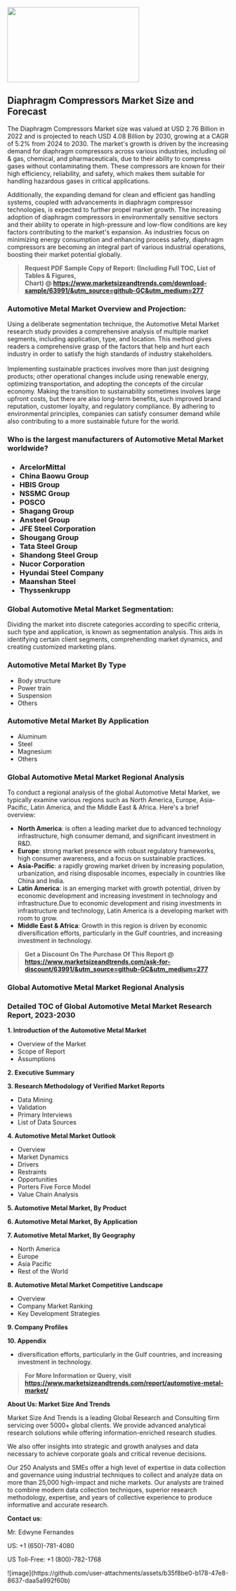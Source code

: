 <p><img class="alignnone size-medium wp-image-20088" src="https://ffe5etoiles.com/wp-content/uploads/2024/12/MST1-300x171.png" alt="" width="300" height="171" /></p><h2>Diaphragm Compressors Market Size and Forecast</h2><p>The Diaphragm Compressors Market size was valued at USD 2.76 Billion in 2022 and is projected to reach USD 4.08 Billion by 2030, growing at a CAGR of 5.2% from 2024 to 2030. The market's growth is driven by the increasing demand for diaphragm compressors across various industries, including oil & gas, chemical, and pharmaceuticals, due to their ability to compress gases without contaminating them. These compressors are known for their high efficiency, reliability, and safety, which makes them suitable for handling hazardous gases in critical applications.</p><p>Additionally, the expanding demand for clean and efficient gas handling systems, coupled with advancements in diaphragm compressor technologies, is expected to further propel market growth. The increasing adoption of diaphragm compressors in environmentally sensitive sectors and their ability to operate in high-pressure and low-flow conditions are key factors contributing to the market's expansion. As industries focus on minimizing energy consumption and enhancing process safety, diaphragm compressors are becoming an integral part of various industrial operations, boosting their market potential globally.</p></p><blockquote id="" class=""><strong>Request PDF Sample Copy of Report: (Including Full TOC, List of Tables &amp; Figures, Chart)&nbsp;@&nbsp;<strong><a href="https://www.marketsizeandtrends.com/download-sample/63991/&utm_source=github-GC&utm_medium=277" target="_blank">https://www.marketsizeandtrends.com/download-sample/63991/&utm_source=github-GC&utm_medium=277</a></strong></strong></blockquote><h3 id="" class="">Automotive Metal Market&nbsp;Overview and Projection:</h3><p id="" class="">Using a deliberate segmentation technique, the Automotive Metal Market research study provides a comprehensive analysis of multiple market segments, including application, type, and location. This method gives readers a comprehensive grasp of the factors that help and hurt each industry in order to satisfy the high standards of industry stakeholders. <br /> <br />Implementing sustainable practices involves more than just designing products; other operational changes include using renewable energy, optimizing transportation, and adopting the concepts of the circular economy. Making the transition to sustainability sometimes involves large upfront costs, but there are also long-term benefits, such improved brand reputation, customer loyalty, and regulatory compliance. By adhering to environmental principles, companies can satisfy consumer demand while also contributing to a more sustainable future for the world.</p><h3 id="" class="">Who is the largest manufacturers of&nbsp;Automotive Metal Market worldwide?</h3><h3 class=""><p><ul><li>ArcelorMittal </li><li> China Baowu Group </li><li> HBIS Group </li><li> NSSMC Group </li><li> POSCO </li><li> Shagang Group </li><li> Ansteel Group </li><li> JFE Steel Corporation </li><li> Shougang Group </li><li> Tata Steel Group </li><li> Shandong Steel Group </li><li> Nucor Corporation </li><li> Hyundai Steel Company </li><li> Maanshan Steel </li><li> Thyssenkrupp</li></ul></p></h3><h3 id="" class="">Global&nbsp;Automotive Metal Market Segmentation:</h3><p id="" class="">Dividing the market into discrete categories according to specific criteria, such type and application, is known as segmentation analysis. This aids in identifying certain client segments, comprehending market dynamics, and creating customized marketing plans.</p><h3 id="" class="">Automotive Metal Market&nbsp;By Type</h3><p><p><ul><li>Body structure </li><li> Power train </li><li> Suspension </li><li> Others</p></li></ul></p></p><h3 id="" class="">Automotive Metal Market&nbsp;By Application</h3><p class=""><p><ul><li>Aluminum </li><li> Steel </li><li> Magnesium </li><li> Others</li></ul></p></p><h3 id="" class="">Global Automotive Metal Market Regional Analysis</h3><p id="" class="">To conduct a regional analysis of the global Automotive Metal Market, we typically examine various regions such as North America, Europe, Asia-Pacific, Latin America, and the Middle East &amp; Africa. Here's a brief overview:</p><ul><li><strong>North America</strong>: is often a leading market due to advanced technology infrastructure, high consumer demand, and significant investment in R&amp;D.</li><li><strong>Europe</strong>: strong market presence with robust regulatory frameworks, high consumer awareness, and a focus on sustainable practices.</li><li><strong>Asia-Pacific</strong>: a rapidly growing market driven by increasing population, urbanization, and rising disposable incomes, especially in countries like China and India.</li><li><strong>Latin America</strong>: is an emerging market with growth potential, driven by economic development and increasing investment in technology and infrastructure.Due to economic development and rising investments in infrastructure and technology, Latin America is a developing market with room to grow.</li><li><strong>Middle East &amp; Africa</strong>: Growth in this region is driven by economic diversification efforts, particularly in the Gulf countries, and increasing investment in technology.</li></ul><blockquote id="" class=""><strong>Get a Discount On The Purchase Of This Report @ <strong><a href="https://www.marketsizeandtrends.com/ask-for-discount/63991/&utm_source=github-GC&utm_medium=277" target="_blank">https://www.marketsizeandtrends.com/ask-for-discount/63991/&utm_source=github-GC&utm_medium=277</a></strong></strong></blockquote><h3 id="" class="">Global Automotive Metal Market Regional Analysis</h3><h3 id="" class="">Detailed TOC of Global Automotive Metal Market Research Report, 2023-2030</h3><p id="" class=""><strong>1. Introduction of the Automotive Metal Market</strong></p><ul><li>Overview of the Market</li><li>Scope of Report</li><li>Assumptions</li></ul><p id="" class=""><strong>2. Executive Summary</strong></p><p id="" class=""><strong>3. Research Methodology of Verified Market Reports</strong></p><ul><li>Data Mining</li><li>Validation</li><li>Primary Interviews</li><li>List of Data Sources</li></ul><p id="" class=""><strong>4. Automotive Metal Market Outlook</strong></p><ul><li>Overview</li><li>Market Dynamics</li><li>Drivers</li><li>Restraints</li><li>Opportunities</li><li>Porters Five Force Model</li><li>Value Chain Analysis</li></ul><p id="" class=""><strong>5. Automotive Metal Market, By Product</strong></p><p id="" class=""><strong>6. Automotive Metal Market, By Application</strong></p><p id="" class=""><strong>7. Automotive Metal Market, By Geography</strong></p><ul><li>North America</li><li>Europe</li><li>Asia Pacific</li><li>Rest of the World</li></ul><p id="" class=""><strong>8. Automotive Metal Market Competitive Landscape</strong></p><ul><li>Overview</li><li>Company Market Ranking</li><li>Key Development Strategies</li></ul><p id="" class=""><strong>9. Company Profiles</strong></p><p id="" class=""><strong>10. Appendix</strong></p><ul><li>diversification efforts, particularly in the Gulf countries, and increasing investment in technology.</li></ul><blockquote id="" class=""><strong>For More Information or Query, visit <strong><strong><a href="https://www.marketsizeandtrends.com/report/automotive-metal-market/" target="_blank">https://www.marketsizeandtrends.com/report/automotive-metal-market/</a></strong></strong></strong></blockquote><p id="" class=""><strong>About Us: Market Size And Trends</strong></p><p id="" class="">Market Size And Trends is a leading Global Research and Consulting firm servicing over 5000+ global clients. We provide advanced analytical research solutions while offering information-enriched research studies.</p><p id="" class="">We also offer insights into strategic and growth analyses and data necessary to achieve corporate goals and critical revenue decisions.</p><p id="" class="">Our 250 Analysts and SMEs offer a high level of expertise in data collection and governance using industrial techniques to collect and analyze data on more than 25,000 high-impact and niche markets. Our analysts are trained to combine modern data collection techniques, superior research methodology, expertise, and years of collective experience to produce informative and accurate research.</p><p id="" class=""><strong>Contact us:</strong></p><p id="" class="">Mr. Edwyne Fernandes</p><p id="" class="">US: +1 (650)-781-4080</p><p id="" class="">US Toll-Free: +1 (800)-782-1768</p>
![image](https://github.com/user-attachments/assets/b35f8be0-b178-47e8-8637-daa5a992f60b)
